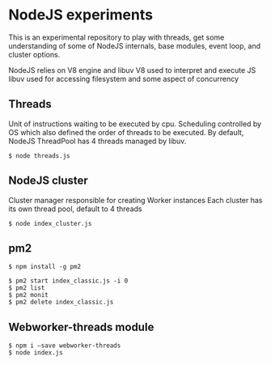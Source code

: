 NodeJS experiments
===
This is an experimental repository to play with threads, get some understanding of some of NodeJS internals, base modules, event loop, and cluster options.

NodeJS relies on V8 engine and libuv
V8 used to interpret and execute JS
libuv used for accessing filesystem and some aspect of concurrency

## Threads
Unit of instructions waiting to be executed by cpu.
Scheduling controlled by OS which also defined the order of threads to be executed.
By default, NodeJS ThreadPool has 4 threads managed by libuv.

`$ node threads.js`

## NodeJS cluster
Cluster manager responsible for creating Worker instances
Each cluster has its own thread pool, default to 4 threads

`$ node index_cluster.js`

## pm2
```
$ npm install -g pm2

$ pm2 start index_classic.js -i 0
$ pm2 list
$ pm2 monit
$ pm2 delete index_classic.js
```

## Webworker-threads module
```
$ npm i —save webworker-threads
$ node index.js
```
